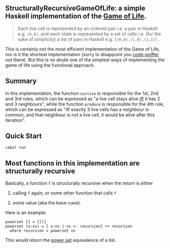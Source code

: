 ## StructurallyRecursiveGameOfLife: a simple Haskell implementation of the [Game of Life](https://en.wikipedia.org/wiki/The_Game_of_Life).

> Each live cell is represented by an ordered pair i.e. a pair in Haskell e.g. `(0,0)`,  and each state is represented by a set of cells i.e. (for the sake of simplicity) a list of pars in Haskell e.g. `[(0,0),(1,0),(1,1)]` .

This is certainly not the most efficient implementation of the Game of Life, nor is it the shortest implementation (sorry to disappoint you [code-golffer](https://en.wikipedia.org/wiki/Code_golf) out there). But this is no doubt one of the simplest ways of implementing the game of life using the functional approach.

## Summary

In this implementation, the function `survive` is responsible for the 1st, 2nd and 3rd rules, which can be expressed as "a live cell stays alive [iff](https://en.wikipedia.org/wiki/If_and_only_if) it has 2 and 3 neighbours", while the function `produce` is responsible for the 4th rule, which can be expressed as "iff exactly 3 live cells has a neighbour in common, and that neighbour is not a live cell, it would be alive after this iteration".

## Quick Start

```
cabal run
```

## Most functions in this implementation are structurally recursive

Basically, a function `f` is structurally recursive when the return is either

1. calling `f` again, or some other function that calls `f`

2. some value (aka the base-case).

Here is an example:

```
powerset [] = [[]]
powerset (x:xs) = [ x:ns | ns <- recursion] ++ recursion
  where recursion = powerset xs
```

This would return the [power set](https://en.wikipedia.org/wiki/Power_set) equivalence of a list.
